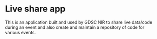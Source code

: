 # Live share app

This is an application built and used by GDSC NIR to share live data/code during an event and also create and maintain a repository of code for various events.